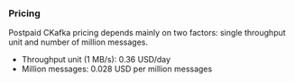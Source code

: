 ### Pricing

Postpaid CKafka pricing depends mainly on two factors: single throughput unit and number of million messages.

- Throughput unit (1 MB/s): 0.36 USD/day
- Million messages: 0.028 USD per million messages


